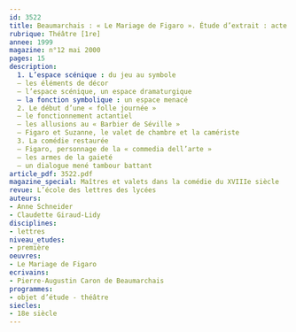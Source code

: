 ```yaml
---
id: 3522
title: Beaumarchais : « Le Mariage de Figaro ». Étude d’extrait : acte I, scène 1
rubrique: Théâtre [1re]
annee: 1999
magazine: n°12 mai 2000
pages: 15
description: 
  1. L’espace scénique : du jeu au symbole
  – les éléments de décor
  – l’espace scénique, un espace dramaturgique
  – la fonction symbolique : un espace menacé
  2. Le début d’une « folle journée »
  – le fonctionnement actantiel
  – les allusions au « Barbier de Séville »
  – Figaro et Suzanne, le valet de chambre et la camériste
  3. La comédie restaurée
  – Figaro, personnage de la « commedia dell’arte »
  – les armes de la gaieté
  – un dialogue mené tambour battant
article_pdf: 3522.pdf
magazine_special: Maîtres et valets dans la comédie du XVIIIe siècle
revue: L’école des lettres des lycées
auteurs:
- Anne Schneider
- Claudette Giraud-Lidy
disciplines:
- lettres
niveau_etudes:
- première
oeuvres:
- Le Mariage de Figaro
ecrivains:
- Pierre-Augustin Caron de Beaumarchais
programmes:
- objet d’étude - théâtre
siecles:
- 18e siècle
---
```

